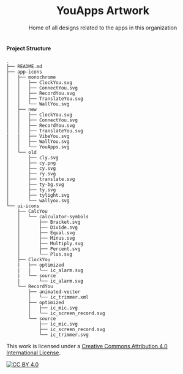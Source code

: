 <div align="center">
  <h1 align="center">YouApps Artwork</h1>
  Home of all designs related to the apps in this organization
</div>
<br>


#### Project Structure

```
.
├── README.md
├── app-icons
│   ├── monochrome
│   │   ├── ClockYou.svg
│   │   ├── ConnectYou.svg
│   │   ├── RecordYou.svg
│   │   ├── TranslateYou.svg
│   │   └── WallYou.svg
│   ├── new
│   │   ├── ClockYou.svg
│   │   ├── ConnectYou.svg
│   │   ├── RecordYou.svg
│   │   ├── TranslateYou.svg
|   |   ├── VibeYou.svg
│   │   ├── WallYou.svg
│   │   └── YouApps.svg
│   └── old
│       ├── cly.svg
│       ├── cy.png
│       ├── cy.svg
│       ├── ry.svg
│       ├── translate.svg
│       ├── ty-bg.svg
│       ├── ty.svg
│       ├── tylight.svg
│       └── wallyou.svg
└── ui-icons
    ├── CalcYou
    │   └── calculator-symbols
    │       ├── Bracket.svg
    │       ├── Divide.svg
    │       ├── Equal.svg
    │       ├── Minus.svg
    │       ├── Multiply.svg
    │       ├── Percent.svg
    │       └── Plus.svg
    ├── ClockYou
    |   ├── optimized
    |   |   └── ic_alarm.svg
    |   └── source
    |       └── ic_alarm.svg
    └── RecordYou
        ├── animated-vector
        │   └── ic_trimmer.xml
        ├── optimized
        │   ├── ic_mic.svg
        │   └── ic_screen_record.svg
        └── source
            ├── ic_mic.svg
            ├── ic_screen_record.svg
            └── ic_trimmer.svg
```

This work is licensed under a
[Creative Commons Attribution 4.0 International License][cc-by].

[![CC BY 4.0][cc-by-image]][cc-by]

[cc-by]: http://creativecommons.org/licenses/by/4.0/
[cc-by-image]: https://i.creativecommons.org/l/by/4.0/88x31.png
